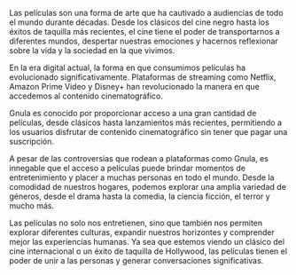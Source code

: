 Las películas son una forma de arte que ha cautivado a audiencias de todo el mundo durante décadas. Desde los clásicos del cine negro hasta los éxitos de taquilla más recientes, el cine tiene el poder de transportarnos a diferentes mundos, despertar nuestras emociones y hacernos reflexionar sobre la vida y la sociedad en la que vivimos.

En la era digital actual, la forma en que consumimos películas ha evolucionado significativamente. Plataformas de streaming como Netflix, Amazon Prime Video y Disney+ han revolucionado la manera en que accedemos al contenido cinematográfico.

Gnula es conocido por proporcionar acceso a una gran cantidad de películas, desde clásicos hasta lanzamientos más recientes, permitiendo a los usuarios disfrutar de contenido cinematográfico sin tener que pagar una suscripción.

A pesar de las controversias que rodean a plataformas como Gnula, es innegable que el acceso a películas puede brindar momentos de entretenimiento y placer a muchas personas en todo el mundo. Desde la comodidad de nuestros hogares, podemos explorar una amplia variedad de géneros, desde el drama hasta la comedia, la ciencia ficción, el terror y mucho más.

Las películas no solo nos entretienen, sino que también nos permiten explorar diferentes culturas, expandir nuestros horizontes y comprender mejor las experiencias humanas. Ya sea que estemos viendo un clásico del cine internacional o un éxito de taquilla de Hollywood, las películas tienen el poder de unir a las personas y generar conversaciones significativas.
